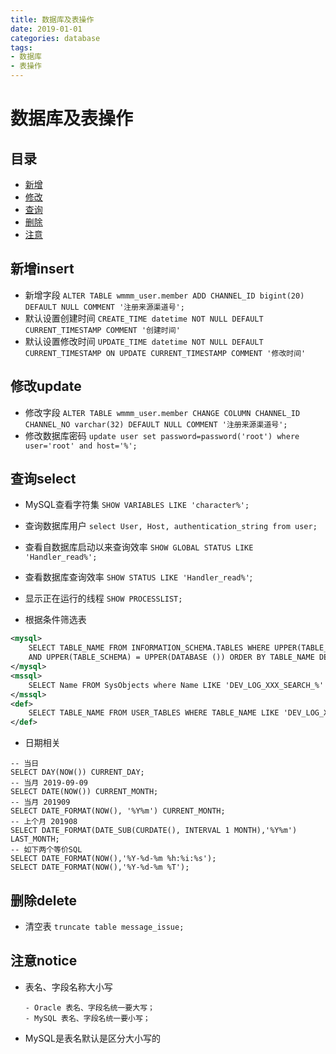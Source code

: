 ```yaml
---
title: 数据库及表操作
date: 2019-01-01
categories: database
tags:
- 数据库
- 表操作
---
```



# 数据库及表操作

## 目录
- [新增](#新增insert)
- [修改](#修改update)
- [查询](#查询select)
- [删除](#删除delete)
- [注意](#注意notice)


## 新增insert
- 新增字段 `ALTER TABLE wmmm_user.member ADD CHANNEL_ID bigint(20) DEFAULT NULL COMMENT '注册来源渠道号';`
- 默认设置创建时间 `CREATE_TIME datetime NOT NULL DEFAULT CURRENT_TIMESTAMP COMMENT '创建时间'`
- 默认设置修改时间 `UPDATE_TIME datetime NOT NULL DEFAULT CURRENT_TIMESTAMP ON UPDATE CURRENT_TIMESTAMP COMMENT '修改时间'`


## 修改update
- 修改字段 `ALTER TABLE wmmm_user.member CHANGE COLUMN CHANNEL_ID CHANNEL_NO varchar(32) DEFAULT NULL COMMENT '注册来源渠道号';`
- 修改数据库密码 `update user set password=password('root') where user='root' and host='%';`


## 查询select
- MySQL查看字符集 `SHOW VARIABLES LIKE 'character%';`
- 查询数据库用户 `select User, Host, authentication_string from user;`
- 查看自数据库启动以来查询效率 `SHOW GLOBAL STATUS LIKE 'Handler_read%';`
- 查看数据库查询效率 `SHOW STATUS LIKE 'Handler_read%'`;
- 显示正在运行的线程 `SHOW PROCESSLIST;`

- 根据条件筛选表
```xml
<mysql>
	SELECT TABLE_NAME FROM INFORMATION_SCHEMA.TABLES WHERE UPPER(TABLE_NAME) LIKE UPPER('DEV_LOG_XXX_SEARCH_%')
	AND UPPER(TABLE_SCHEMA) = UPPER(DATABASE ()) ORDER BY TABLE_NAME DESC
</mysql>
<mssql>
	SELECT Name FROM SysObjects where Name LIKE 'DEV_LOG_XXX_SEARCH_%' ORDER BY Name DESC
</mssql>
<def>
	SELECT TABLE_NAME FROM USER_TABLES WHERE TABLE_NAME LIKE 'DEV_LOG_XXX_SEARCH_%' ORDER BY TABLE_NAME DESC
</def>
```

- 日期相关
```mysql
-- 当日
SELECT DAY(NOW()) CURRENT_DAY;
-- 当月 2019-09-09
SELECT DATE(NOW()) CURRENT_MONTH;
-- 当月 201909
SELECT DATE_FORMAT(NOW(), '%Y%m') CURRENT_MONTH;
-- 上个月 201908
SELECT DATE_FORMAT(DATE_SUB(CURDATE(), INTERVAL 1 MONTH),'%Y%m') LAST_MONTH;
-- 如下两个等价SQL
SELECT DATE_FORMAT(NOW(),'%Y-%d-%m %h:%i:%s');
SELECT DATE_FORMAT(NOW(),'%Y-%d-%m %T');
```

## 删除delete
- 清空表 `truncate table message_issue;`

## 注意notice

- 表名、字段名称大小写
    ```text
    - Oracle 表名、字段名统一要大写；
    - MySQL 表名、字段名统一要小写；
    ```
- MySQL是表名默认是区分大小写的
